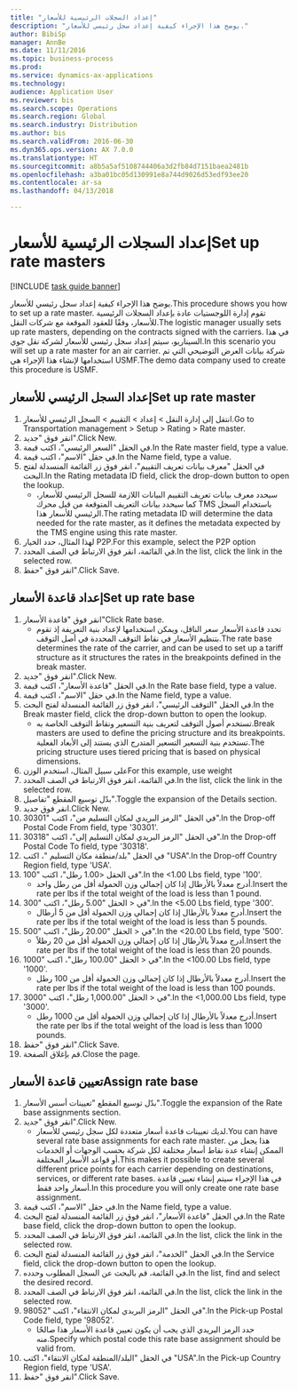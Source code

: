 ```yaml
--- 
title: "إعداد السجلات الرئيسية للأسعار"
description: "يوضح هذا الإجراء كيفية إعداد سجل رئيسي للأسعار."
author: BibiSp
manager: AnnBe
ms.date: 11/11/2016
ms.topic: business-process
ms.prod: 
ms.service: dynamics-ax-applications
ms.technology: 
audience: Application User
ms.reviewer: bis
ms.search.scope: Operations
ms.search.region: Global
ms.search.industry: Distribution
ms.author: bis
ms.search.validFrom: 2016-06-30
ms.dyn365.ops.version: AX 7.0.0
ms.translationtype: HT
ms.sourcegitcommit: a8b5a5af5108744406a3d2fb84d7151baea2481b
ms.openlocfilehash: a3ba01bc05d130991e8a744d9026d53edf93ee20
ms.contentlocale: ar-sa
ms.lasthandoff: 04/13/2018

---
```

# <a name="set-up-rate-masters"></a><span data-ttu-id="fe9b7-103">إعداد السجلات الرئيسية للأسعار</span><span class="sxs-lookup"><span data-stu-id="fe9b7-103">Set up rate masters</span></span>

[!INCLUDE [task guide banner](../../includes/task-guide-banner.md)]

<span data-ttu-id="fe9b7-104">يوضح هذا الإجراء كيفية إعداد سجل رئيسي للأسعار.</span><span class="sxs-lookup"><span data-stu-id="fe9b7-104">This procedure shows you how to set up a rate master.</span></span> <span data-ttu-id="fe9b7-105">تقوم إدارة اللوجستيات عادة بإعداد السجلات الرئيسية للأسعار، وفقًا للعقود الموقعة مع شركات النقل.</span><span class="sxs-lookup"><span data-stu-id="fe9b7-105">The logistic manager usually sets up rate masters, depending on the contracts signed with the carriers.</span></span> <span data-ttu-id="fe9b7-106">في هذا السيناريو، سيتم إعداد سجل رئيسي للأسعار لشركة نقل جوي.</span><span class="sxs-lookup"><span data-stu-id="fe9b7-106">In this scenario you will set up a rate master for an air carrier.</span></span> <span data-ttu-id="fe9b7-107">شركة بيانات العرض التوضيحي التي تم استخدامها لإنشاء هذا الإجراء هي USMF.</span><span class="sxs-lookup"><span data-stu-id="fe9b7-107">The demo data company used to create this procedure is USMF.</span></span>


## <a name="set-up-rate-master"></a><span data-ttu-id="fe9b7-108">إعداد السجل الرئيسي للأسعار‬</span><span class="sxs-lookup"><span data-stu-id="fe9b7-108">Set up rate master</span></span>
1. <span data-ttu-id="fe9b7-109">انتقل إلى إدارة النقل > إعداد > التقييم‬ > السجل الرئيسي للأسعار.</span><span class="sxs-lookup"><span data-stu-id="fe9b7-109">Go to Transportation management > Setup > Rating > Rate master.</span></span>
2. <span data-ttu-id="fe9b7-110">انقر فوق "جديد".</span><span class="sxs-lookup"><span data-stu-id="fe9b7-110">Click New.</span></span>
3. <span data-ttu-id="fe9b7-111">في الحقل "السعر الرئيسي‬"، اكتب قيمة.</span><span class="sxs-lookup"><span data-stu-id="fe9b7-111">In the Rate master field, type a value.</span></span>
4. <span data-ttu-id="fe9b7-112">في حقل "الاسم"، اكتب قيمة.</span><span class="sxs-lookup"><span data-stu-id="fe9b7-112">In the Name field, type a value.</span></span>
5. <span data-ttu-id="fe9b7-113">في الحقل "معرف بيانات تعريف التقييم‬"، انقر فوق زر القائمة المنسدلة لفتح البحث.</span><span class="sxs-lookup"><span data-stu-id="fe9b7-113">In the Rating metadata ID field, click the drop-down button to open the lookup.</span></span>
    * <span data-ttu-id="fe9b7-114">سيحدد معرف بيانات تعريف التقييم‬ البيانات اللازمة للسجل الرئيسي للأسعار‬، كما سيحدد بيانات التعريف المتوقعة من قبل محرك TMS باستخدام السجل الرئيسي للأسعار هذا.</span><span class="sxs-lookup"><span data-stu-id="fe9b7-114">The rating metadata ID will determine the data needed for the rate master, as it defines the metadata expected by the TMS engine using this rate master.</span></span>  
6. <span data-ttu-id="fe9b7-115">لهذا المثال، حدد الخيار P2P.</span><span class="sxs-lookup"><span data-stu-id="fe9b7-115">For this example, select the P2P option</span></span>
7. <span data-ttu-id="fe9b7-116">في القائمة، انقر فوق الارتباط في الصف المحدد.</span><span class="sxs-lookup"><span data-stu-id="fe9b7-116">In the list, click the link in the selected row.</span></span>
8. <span data-ttu-id="fe9b7-117">انقر فوق "حفظ".</span><span class="sxs-lookup"><span data-stu-id="fe9b7-117">Click Save.</span></span>

## <a name="set-up-rate-base"></a><span data-ttu-id="fe9b7-118">إعداد قاعدة الأسعار</span><span class="sxs-lookup"><span data-stu-id="fe9b7-118">Set up rate base</span></span>
1. <span data-ttu-id="fe9b7-119">انقر فوق "قاعدة الأسعار‬"</span><span class="sxs-lookup"><span data-stu-id="fe9b7-119">Click Rate base.</span></span>
    * <span data-ttu-id="fe9b7-120">تحدد قاعدة الأسعار سعر الناقل، ويمكن استخدامها لإعداد بنية التعريفة إذ تقوم بتنظيم الأسعار في نقاط التوقف المحددة في أصل التوقف‬.</span><span class="sxs-lookup"><span data-stu-id="fe9b7-120">The rate base determines the rate of the carrier, and can be used to set up a tariff structure as it structures the rates in the breakpoints defined in the break master.</span></span>  
2. <span data-ttu-id="fe9b7-121">انقر فوق "جديد".</span><span class="sxs-lookup"><span data-stu-id="fe9b7-121">Click New.</span></span>
3. <span data-ttu-id="fe9b7-122">في الحقل "قاعدة الأسعار‬"، اكتب قيمة.</span><span class="sxs-lookup"><span data-stu-id="fe9b7-122">In the Rate base field, type a value.</span></span>
4. <span data-ttu-id="fe9b7-123">في حقل "الاسم"، اكتب قيمة.</span><span class="sxs-lookup"><span data-stu-id="fe9b7-123">In the Name field, type a value.</span></span>
5. <span data-ttu-id="fe9b7-124">في الحقل "التوقف الرئيسي‬"، انقر فوق زر القائمة المنسدلة لفتح البحث.</span><span class="sxs-lookup"><span data-stu-id="fe9b7-124">In the Break master field, click the drop-down button to open the lookup.</span></span>
    * <span data-ttu-id="fe9b7-125">تستخدم أصول التوقف لتعريف بنية التسعير ونقاط التوقف الخاصة به.</span><span class="sxs-lookup"><span data-stu-id="fe9b7-125">Break masters are used to define the pricing structure and its breakpoints.</span></span> <span data-ttu-id="fe9b7-126">تستخدم بنية التسعير التسعير المتدرج الذي يستند إلى الأبعاد الفعلية.</span><span class="sxs-lookup"><span data-stu-id="fe9b7-126">The pricing structure uses tiered pricing that is based on physical dimensions.</span></span>  
6. <span data-ttu-id="fe9b7-127">على سبيل المثال، استخدم الوزن</span><span class="sxs-lookup"><span data-stu-id="fe9b7-127">For this example, use weight</span></span>
7. <span data-ttu-id="fe9b7-128">في القائمة، انقر فوق الارتباط في الصف المحدد.</span><span class="sxs-lookup"><span data-stu-id="fe9b7-128">In the list, click the link in the selected row.</span></span>
8. <span data-ttu-id="fe9b7-129">بدّل توسيع المقطع "تفاصيل".</span><span class="sxs-lookup"><span data-stu-id="fe9b7-129">Toggle the expansion of the Details section.</span></span>
9. <span data-ttu-id="fe9b7-130">انقر فوق جديد.</span><span class="sxs-lookup"><span data-stu-id="fe9b7-130">Click New.</span></span>
10. <span data-ttu-id="fe9b7-131">في الحقل "الرمز البريدي لمكان التسليم من‬"، اكتب "30301".</span><span class="sxs-lookup"><span data-stu-id="fe9b7-131">In the Drop-off Postal Code From field, type '30301'.</span></span>
11. <span data-ttu-id="fe9b7-132">في الحقل "الرمز البريدي لمكان التسليم إلى‬"، اكتب "30318".</span><span class="sxs-lookup"><span data-stu-id="fe9b7-132">In the Drop-off Postal Code To field, type '30318'.</span></span>
12. <span data-ttu-id="fe9b7-133">في الحقل "بلد/منطقة مكان التسليم "، اكتب "USA".</span><span class="sxs-lookup"><span data-stu-id="fe9b7-133">In the Drop-off Country Region field, type 'USA'.</span></span>
13. <span data-ttu-id="fe9b7-134">في الحقل <1.00 رطل"، اكتب "100".</span><span class="sxs-lookup"><span data-stu-id="fe9b7-134">In the <1.00 Lbs field, type '100'.</span></span>
    * <span data-ttu-id="fe9b7-135">أدرج معدلاً بالأرطال إذا كان إجمالي وزن الحمولة أقل من رطل واحد.</span><span class="sxs-lookup"><span data-stu-id="fe9b7-135">Insert the rate per lbs if the total weight of the load is less than 1 pound.</span></span>  
14. <span data-ttu-id="fe9b7-136">في < الحقل "5.00 رطل"، اكتب "300".</span><span class="sxs-lookup"><span data-stu-id="fe9b7-136">In the <5.00 Lbs field, type '300'.</span></span>
    * <span data-ttu-id="fe9b7-137">أدرج معدلاً بالأرطال إذا كان إجمالي وزن الحمولة أقل من 5 أرطال.</span><span class="sxs-lookup"><span data-stu-id="fe9b7-137">Insert the rate per lbs if the total weight of the load is less than 5 pounds.</span></span>  
15. <span data-ttu-id="fe9b7-138">في < الحقل "20.00 رطل"، اكتب "500".</span><span class="sxs-lookup"><span data-stu-id="fe9b7-138">In the <20.00 Lbs field, type '500'.</span></span>
    * <span data-ttu-id="fe9b7-139">أدرج معدلاً بالأرطال إذا كان إجمالي وزن الحمولة أقل من 20 رطلاً.</span><span class="sxs-lookup"><span data-stu-id="fe9b7-139">Insert the rate per lbs if the total weight of the load is less than 20 pounds.</span></span>  
16. <span data-ttu-id="fe9b7-140">في < الحقل "100.00 رطل"، اكتب "1000".</span><span class="sxs-lookup"><span data-stu-id="fe9b7-140">In the <100.00 Lbs field, type '1000'.</span></span>
    * <span data-ttu-id="fe9b7-141">أدرج معدلاً بالأرطال إذا كان إجمالي وزن الحمولة أقل من 100 رطل.</span><span class="sxs-lookup"><span data-stu-id="fe9b7-141">Insert the rate per lbs if the total weight of the load is less than 100 pounds.</span></span>  
17. <span data-ttu-id="fe9b7-142">في < الحقل "1,000.00 رطل"، اكتب "3000".</span><span class="sxs-lookup"><span data-stu-id="fe9b7-142">In the <1,000.00 Lbs field, type '3000'.</span></span>
    * <span data-ttu-id="fe9b7-143">أدرج معدلاً بالأرطال إذا كان إجمالي وزن الحمولة أقل من 1000 رطل.</span><span class="sxs-lookup"><span data-stu-id="fe9b7-143">Insert the rate per lbs if the total weight of the load is less than 1000 pounds.</span></span>  
18. <span data-ttu-id="fe9b7-144">انقر فوق "حفظ".</span><span class="sxs-lookup"><span data-stu-id="fe9b7-144">Click Save.</span></span>
19. <span data-ttu-id="fe9b7-145">قم بإغلاق الصفحة.</span><span class="sxs-lookup"><span data-stu-id="fe9b7-145">Close the page.</span></span>

## <a name="assign-rate-base"></a><span data-ttu-id="fe9b7-146">تعيين قاعدة الأسعار</span><span class="sxs-lookup"><span data-stu-id="fe9b7-146">Assign rate base</span></span>
1. <span data-ttu-id="fe9b7-147">بدّل توسيع المقطع "تعيينات أسس الأسعار‬".</span><span class="sxs-lookup"><span data-stu-id="fe9b7-147">Toggle the expansion of the Rate base assignments section.</span></span>
2. <span data-ttu-id="fe9b7-148">انقر فوق "جديد".</span><span class="sxs-lookup"><span data-stu-id="fe9b7-148">Click New.</span></span>
    * <span data-ttu-id="fe9b7-149">لديك تعيينات قاعدة أسعار متعددة لكل سجل رئيسي للأسعار.</span><span class="sxs-lookup"><span data-stu-id="fe9b7-149">You can have several rate base assignments for each rate master.</span></span> <span data-ttu-id="fe9b7-150">هذا يجعل من الممكن إنشاء عدة نقاط أسعار مختلفة لكل شركة بحسب الوجهات أو الخدمات أو قواعد الأسعار المختلفة.</span><span class="sxs-lookup"><span data-stu-id="fe9b7-150">This makes it possible to create several different price points for each carrier depending on destinations, services, or different rate bases.</span></span> <span data-ttu-id="fe9b7-151">في هذا الإجراء سيتم إنشاء تعيين قاعدة أسعار واحد فقط.</span><span class="sxs-lookup"><span data-stu-id="fe9b7-151">In this procedure you will only create one rate base assignment.</span></span>  
3. <span data-ttu-id="fe9b7-152">في حقل "الاسم"، اكتب قيمة.</span><span class="sxs-lookup"><span data-stu-id="fe9b7-152">In the Name field, type a value.</span></span>
4. <span data-ttu-id="fe9b7-153">في الحقل "قاعدة الأسعار"، انقر فوق زر القائمة المنسدلة لفتح البحث.‬</span><span class="sxs-lookup"><span data-stu-id="fe9b7-153">In the Rate base field, click the drop-down button to open the lookup.</span></span>
5. <span data-ttu-id="fe9b7-154">في القائمة، انقر فوق الارتباط في الصف المحدد.</span><span class="sxs-lookup"><span data-stu-id="fe9b7-154">In the list, click the link in the selected row.</span></span>
6. <span data-ttu-id="fe9b7-155">في الحقل "الخدمة"، انقر فوق زر القائمة المنسدلة لفتح البحث.</span><span class="sxs-lookup"><span data-stu-id="fe9b7-155">In the Service field, click the drop-down button to open the lookup.</span></span>
7. <span data-ttu-id="fe9b7-156">في القائمة، قم بالبحث عن السجل المطلوب وحدده.</span><span class="sxs-lookup"><span data-stu-id="fe9b7-156">In the list, find and select the desired record.</span></span>
8. <span data-ttu-id="fe9b7-157">في القائمة، انقر فوق الارتباط في الصف المحدد.</span><span class="sxs-lookup"><span data-stu-id="fe9b7-157">In the list, click the link in the selected row.</span></span>
9. <span data-ttu-id="fe9b7-158">في الحقل "الرمز البريدي لمكان الانتقاء‬"، اكتب "98052".</span><span class="sxs-lookup"><span data-stu-id="fe9b7-158">In the Pick-up Postal Code field, type '98052'.</span></span>
    * <span data-ttu-id="fe9b7-159">حدد الرمز البريدي الذي يجب أن يكون تعيين قاعدة الأسعار هذا صالحًا منه.</span><span class="sxs-lookup"><span data-stu-id="fe9b7-159">Specify which postal code this rate base assignment should be valid from.</span></span>    
10. <span data-ttu-id="fe9b7-160">في الحقل "البلد/المنطقة لمكان الانتقاء"، اكتب "USA".</span><span class="sxs-lookup"><span data-stu-id="fe9b7-160">In the Pick-up Country Region field, type 'USA'.</span></span>
11. <span data-ttu-id="fe9b7-161">انقر فوق "حفظ".</span><span class="sxs-lookup"><span data-stu-id="fe9b7-161">Click Save.</span></span>


